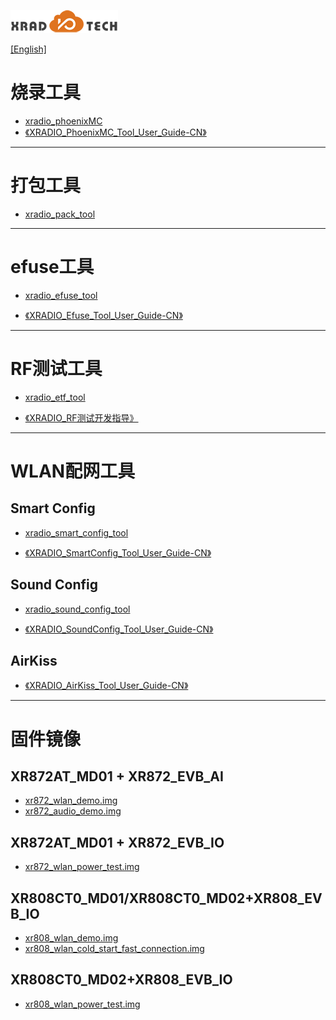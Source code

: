
![](../../images/XRADIOTECHLOGO.png)

[[English]](index-en.md)

# 烧录工具

* [xradio_phoenixMC](../../download/4.SDK/tools/xradio_phoenixMC_v3.0.1128b.zip)
* [《XRADIO_PhoenixMC_Tool_User_Guide-CN》](../../download/4.SDK/document/XRADIO_PhoenixMC_Tool_User_Guide-CN.pdf)

----

# 打包工具

* [xradio_pack_tool](../../download/4.SDK/tools/xradio_pack_tool_v1.11a.zip)

----

# efuse工具

* [xradio_efuse_tool](../../download/5.生产测试/xradio_efuse_tool_v2.0.0930-p1.zip)

* [《XRADIO_Efuse_Tool_User_Guide-CN》](../../download/2.产品指导/XRADIO_Efuse_Tool_User_Guide-CN.pdf)

----

# RF测试工具

* [xradio_etf_tool](../../download/2.产品指导/xradio_etf_tool_v1.0.7a_p3.zip)

* [《XRADIO_RF测试开发指导》](../../download/2.产品指导/XRADIO_RF测试开发指导_V1.0.pdf)

----

# WLAN配网工具

## Smart Config

* [xradio_smart_config_tool](../../download/4.SDK/tools/xradio_smart_config_tool_v1.1.1.zip)

* [《XRADIO_SmartConfig_Tool_User_Guide-CN》](../../download/4.SDK/document/XRADIO_SmartConfig_Tool_User_Guide-CN.pdf)


## Sound Config

* [xradio_sound_config_tool](../../download/4.SDK/tools/xradio_sound_config_tool_v1.1.2s.zip)

* [《XRADIO_SoundConfig_Tool_User_Guide-CN》](../../download/4.SDK/document/XRADIO_SoundConfig_Tool_User_Guide-CN.pdf)

## AirKiss
* [《XRADIO_AirKiss_Tool_User_Guide-CN》](../../download/4.SDK/document/XRADIO_AirKiss_Tool_User_Guide-CN.pdf)


----

# 固件镜像

## XR872AT_MD01 + XR872_EVB_AI

* [xr872_wlan_demo.img](../../download/4.SDK/tools/xr872_wlan_demo_v1.0.1.img)
* [xr872_audio_demo.img](../../download/4.SDK/tools/xr872_audio_demo_v1.0.1.img)

## XR872AT_MD01 + XR872_EVB_IO
* [xr872_wlan_power_test.img](../../download/4.SDK/tools/xr872_wlan_power_test_v1.0.1.img)

## XR808CT0_MD01/XR808CT0_MD02+XR808_EVB_IO
* [xr808_wlan_demo.img](../../download/4.SDK/tools/xr808_wlan_demo_v1.0.1.img)
* [xr808_wlan_cold_start_fast_connection.img](../../download/4.SDK/tools/xr808_wlan_cold_start_fast_connection_v1.0.1.img)

## XR808CT0_MD02+XR808_EVB_IO
* [xr808_wlan_power_test.img](../../download/4.SDK/tools/xr808_wlan_power_test_v1.0.1.img)
